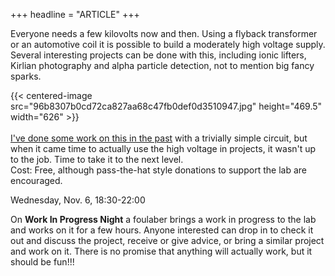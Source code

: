 +++
headline = "ARTICLE"
+++

Everyone needs a few kilovolts now and then. Using a flyback transformer or an automotive coil it is possible to build a moderately high voltage supply. Several interesting projects can be done with this, including ionic lifters, Kirlian photography and alpha particle detection, not to mention big fancy sparks.
  
{{< centered-image src="96b8307b0cd72ca827aa68c47fb0def0d3510947.jpg" height="469.5" width="626" >}}
</br>
</br>
[I've done some work on this in the past](http://strawprojects.blogspot.ca/2011/10/high-voltage-supply-some-progress.html) with a trivially simple circuit, but when it came time to actually use the high voltage in projects, it wasn't up to the job. Time to take it to the next level.  
Cost: Free, although pass-the-hat style donations to support the lab are encouraged.  
  
Wednesday, Nov. 6, 18:30-22:00  
  
On __Work In Progress Night__ a foulaber brings a work in progress to the lab and works on it for a few hours. Anyone interested can drop in to check it out and discuss the project, receive or give advice, or bring a similar project and work on it. There is no promise that anything will actually work, but it should be fun!!!
